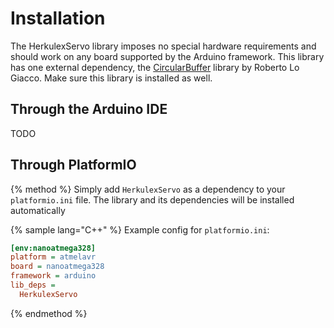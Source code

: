 # Installation
The HerkulexServo library imposes no special hardware requirements and should
work on any board supported by the Arduino framework. This library has one
external dependency, the [CircularBuffer][circularbuffer] library by Roberto Lo
Giacco. Make sure this library is installed as well.

## Through the Arduino IDE
TODO

## Through PlatformIO
{% method %}
Simply add `HerkulexServo` as a dependency to your `platformio.ini` file. The
library and its dependencies will be installed automatically

{% sample lang="C++" %}
Example config for `platformio.ini`:

```ini
[env:nanoatmega328]
platform = atmelavr
board = nanoatmega328
framework = arduino
lib_deps =
  HerkulexServo
```

{% endmethod %}

[circularbuffer]: https://github.com/rlogiacco/CircularBuffer
